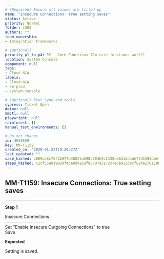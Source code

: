 ```yaml
---
# (Required) Ensure all values are filled up
name: "Insecure Connections: True setting saves"
status: Active
priority: Normal
folder: CORS
authors: ""
team_ownership: 
- Integration Frameworks

# (Optional)
priority_p1_to_p4: P2 - Core Functions (Do core functions work?)
location: System Console
component: null
tags: 
- Cloud N/A
labels: 
- Cloud-N/A
- se-prod
- system-console

# (Optional) Test type and tools
cypress: Ticket Open
detox: null
mmctl: null
playwright: null
rainforest: []
manual_test_environments: []

# Do not change
id: 4058889
key: MM-T1159
created_on: "2020-01-22T19:26:27Z"
last_updated: ""
case_hashed: c009cd8c7542b977d38855d698c704b9c1338be531daade77d5393dbe76e53b6feb86fe0eadd3b9f469f5f79ae5eeb02
steps_hashed: c1cf55a019020f4ca0d4268f93707a3172c7e6b913dacf824a2701180cea318363f8ea8fcb596dce3bfdde3f0acfce35
---
```


<!-- (Auto-generated) Based on frontmatter's "key" and "name" -->

## MM-T1159: Insecure Connections: True setting saves

---

**Step 1**

Insecure Connections\
\--------------------\
Set "Enable Insecure Outgoing Connections" to true\
Save

**Expected**

Setting is saved.
